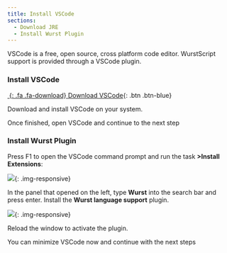 ```yaml
---
title: Install VSCode
sections:
  - Download JRE
  - Install Wurst Plugin
---
```


VSCode is a free, open source, cross platform code editor. WurstScript support is provided through a VSCode plugin.

### Install VSCode

[*&nbsp;*{: .fa .fa-download} Download VSCode](https://code.visualstudio.com/){: .btn .btn-blue}

Download and install VSCode on your system.

Once finished, open VSCode and continue to the next step

### Install Wurst Plugin

Press F1 to open the VSCode command prompt and run the task **>Install Extensions**:

![](/WurstScript/assets/images/setup/InstallExtensions.png){: .img-responsive}

In the panel that opened on the left, type **Wurst** into the search bar and press enter. Install the **Wurst language support** plugin.

![](/WurstScript/assets/images/setup/InstallWurstExtension.png){: .img-responsive}

Reload the window to activate the plugin.

You can minimize VSCode now and continue with the next steps